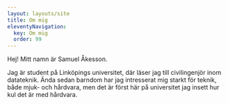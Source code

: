 ```yaml
---
layout: layouts/site
title: Om mig
eleventyNavigation:
  key: Om mig
  order: 99 
---
```

Hej! Mitt namn är Samuel Åkesson.
  
Jag är student på Linköpings universitet, där läser jag till civilingenjör inom datateknik.
Ända sedan barndom har jag intresserat mig starkt för teknik, både mjuk- och hårdvara, men det är först
här på universitet jag insett hur kul det är med hårdvara.
